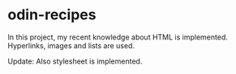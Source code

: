# odin-recipes

In this project, my recent knowledge about HTML is implemented. Hyperlinks, images and lists are used.

Update: Also stylesheet is implemented.
